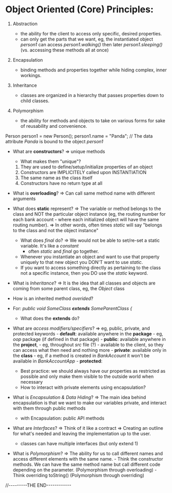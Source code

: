 # Object Oriented (Core) Principles:

1. Abstraction
	- the ability for the client to access only specific, desired properties. 
	- can only get the parts that we want, eg, the instantiated object _person1_ can access _person1.walking()_ then later _person1.sleeping()_ (vs. accessing these methods all at once)

2. Encapsulation
	- binding methods and properties together while hiding complex, inner workings.

3. Inheritance
	- classes are organized in a hierarchy that passes properties down to child classes.

4. Polymorphism
	- the ability for methods and objects to take on various forms for sake of reusability and convenience.
	

Person person1 = new Person();
person1.name = "Panda";		// The data attribute _Panda_ is bound to the object _person1_

* What are __constructors__?
	=> unique methods
	* What makes them "unique"?
	1. They are used to define/setup/initialize properties of an object
	2. Constructors are IMPLICITELY called upon INSTANTIATION
	3. The same name as the class itself
	4. Constructors have no return type at all

* What is __overloading__?
	=> Can call same method name with different arguments

* What does __static__ represent?
	=> The variable or method belongs to the class and NOT the particular object instance (eg, the routing number for each bank account - where each initialized object will have the same routing number).
	=> In other words, often times _static_ will say "belongs to the class and not the object instance"
	* What does _final_ do?
		=> We would not be able to set/re-set a static variable. It's like a _constant_
		- often _static_ and _final_ go together.
	- Whenever you instantiate an object and want to use that property uniquely to that new object you DON'T want to use _static_.
	- If you want to access something directly as pertaining to the class not a specific instance, then you DO use the _static_ keyword.

* What is _Inheritance_?
	=> It is the idea that all classes and objects are coming from some parent class, eg, the _Object_ class	
	
* How is an inherited method _overided_?

* For: _public void SomeClass **extends** SomeParentClass {_ 
	-  What does the **extends** do?

* What are _access modifiers/specifiers_? 
	=> eg, public, private, and protected keywords
		- **default**: available anywhere in the **package**
			- eg, _oop_ package (if defined in that package)
		- **public**: available anywhere in the **project**, 
			- eg, throughout _src_ file (?)
			- available to the client, so they can access what then need and nothing more
		- **private**: available only in the **class**
			- eg, if a method is created in _BankAccount_ it won't be available in _BankAccountApp_
		- **protected**:
	- Best practice: we should always have our properties as restricted as possible and only make them visible to the outside world when necessary
	* How to interact with private elements using encapsulation?
	
* What is _Encapsulation & Data Hiding_?
	=> The main idea behind encapsulation is that we want to make our variables private, and interact with them through public methods
	- with Encapsulation: public API methods

* What are _Interfaces_?
	=> Think of it like a contract
	=> Creating an outline for what's needed and leaving the implementation up to the user.
	- classes can have multiple interfaces (but only extend 1)

* What is _Polymorphism_?
	=> The ability for us to call different names and access different elements with the same name.
		- Think the constructor methods. We can have the same method name but call different code depending on the parameter. (Polymorphism through overloading)
		- Think overriding toString() (Polymorphism through overriding)
		
		
//---------THE END------------